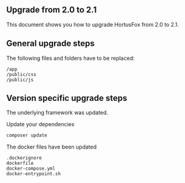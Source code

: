 ## Upgrade from 2.0 to 2.1

This document shows you how to upgrade HortusFox from 2.0 to 2.1.

## General upgrade steps
The following files and folders have to be replaced:
```
/app
/public/css
/public/js
```

## Version specific upgrade steps
The underlying framework was updated. 

Update your dependencies
```sh
composer update
```

The docker files have been updated
```
.dockerignore
dockerfile
docker-compose.yml
docker-entrypoint.sh
```
